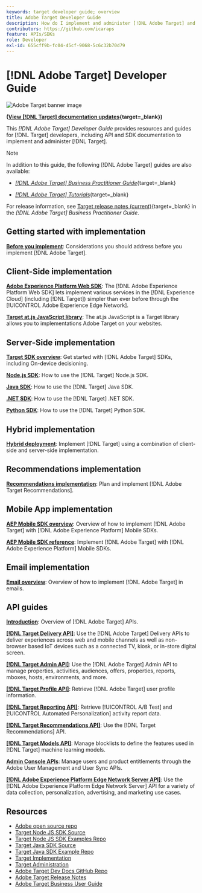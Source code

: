 ```yaml
---
keywords: target developer guide; overview
title: Adobe Target Developer Guide
description: How do I implement and administer [!DNL Adobe Target] and work with its APIs and SDKs?
contributors: https://github.com/icaraps
feature: APIs/SDKs
role: Developer
exl-id: 655cff9b-fc04-45cf-9068-5c6c32b70d79
---
```

# [!DNL Adobe Target] Developer Guide

![Adobe Target banner image](/help/dev/assets/target-home-banner-simple.png)

**([View [!DNL Target] documentation updates](https://experienceleague.adobe.com/docs/target/using/release-notes/doc-change.html){target=_blank})**

This *[!DNL Adobe Target] Developer Guide* provides resources and guides for [!DNL Target] developers, including API and SDK documentation to implement and administer [!DNL Target].

>[!NOTE]
>
>In addition to this guide, the following [!DNL Adobe Target] guides are also available:
>
>* [*[!DNL Adobe Target] Business Practitioner Guide*](https://experienceleague.adobe.com/docs/target/using/target-home.html){target=_blank}
>
>* [*[!DNL Adobe Target] Tutorials*](https://experienceleague.adobe.com/docs/target-learn/tutorials/overview.html){target=_blank}
>
>For release information, see [Target release notes (current)](https://experienceleague.adobe.com/docs/target/using/release-notes/release-notes.html){target=_blank} in the *[!DNL Adobe Target] Business Practitioner Guide*.

## Getting started with implementation

**[Before you implement](/help/dev/before-implement/considerations-before-you-implement-target.md)**: Considerations you should address before you implement [!DNL Adobe Target].

## Client-Side implementation

[**Adobe Experience Platform Web SDK**](/help/dev/implement/client-side/aep-web-sdk.md): The [!DNL Adobe Experience Platform Web SDK] lets implement various services in the [!DNL Experience Cloud] (including [!DNL Target]) simpler than ever before through the [!UICONTROL Adobe Experience Edge Network]. 

[**Target at.js JavaScript library**](/help/dev/implement/client-side/overview.md): The at.js JavaScript is a Target library allows you to implementations Adobe Target on your websites. 

## Server-Side implementation

[**Target SDK overview**](implement/server-side/server-side-overview.md): Get started with [!DNL Adobe Target] SDKs, including On-device decisioning.

[**Node.js SDK**](implement/server-side/node-js/overview.md): How to use the [!DNL Target] Node.js SDK.

[**Java SDK**](implement/server-side/java/overview.md): How to use the [!DNL Target] Java SDK.

[**.NET SDK**](implement/server-side/net/overview.md): How to use the [!DNL Target] .NET SDK.

[**Python SDK**](implement/server-side/python/overview.md): How to use the [!DNL Target] Python SDK.

## Hybrid implementation

[**Hybrid deployment**](implement/hybrid/hybrid-overview.md): Implement [!DNL Target] using a combination of client-side and server-side implementation.

## Recommendations implementation

[**Recommendations implementation**](implement/recommendations/recommendations.md): Plan and implement [!DNL Adobe Target Recommendations].

## Mobile App implementation

[**AEP Mobile SDK overview**](implement/mobile/overview.md): Overview of how to implement [!DNL Adobe Target] with [!DNL Adobe Experience Platform] Mobile SDKs.

[**AEP Mobile SDK reference**](https://developer.adobe.com/client-sdks/documentation/): Implement [!DNL Adobe Target] with [!DNL Adobe Experience Platform] Mobile SDKs.

## Email implementation

[**Email overview**](implement/email/overview.md): Overview of how to implement [!DNL Adobe Target] in emails.

## API guides

[**Introduction**](before-administer/target-api-overview.md): Overview of [!DNL Adobe Target] APIs.

[**[!DNL Target Delivery API]**](/help/dev/implement/delivery-api/overview.md): Use the [!DNL Adobe Target] Delivery APIs to deliver experiences across web and mobile channels as well as non-browser based IoT devices such as a connected TV, kiosk, or in-store digital screen.

[**[!DNL Target Admin API]**](administer/admin-api/admin-api-overview-new.md): Use the [!DNL Adobe Target] Admin API to manage properties, activities, audiences, offers, properties, reports, mboxes, hosts, environments, and more.

[**[!DNL Target Profile API]**](https://developers.adobetarget.com/api/#profiles): Retrieve [!DNL Adobe Target] user profile information.

[**[!DNL Target Reporting API]**](https://developer.adobe.com/target/administer/admin-api/#tag/Reports): Retrieve [!UICONTROL A/B Test] and [!UICONTROL Automated Personalization] activity report data.

[**[!DNL Target Recommendations API]**](http://developers.adobetarget.com/api/recommendations/): Use the [!DNL Target Recommendations] API.

[**[!DNL Target Models API]**](administer/models-api/models-api-overview.md): Manage blocklists to define the features used in [!DNL Target] machine learning models.

[**Admin Console APIs**](https://developer.adobe.com/umapi/): Manage users and product entitlements through the Adobe User Management and User Sync APIs.

[**[!DNL Adobe Experience Platform Edge Network Server API]**](https://experienceleague.adobe.com/docs/experience-platform/edge-network-server-api/overview.html): Use the [!DNL Adobe Experience Platform Edge Network Server] API for a variety of data collection, personalization, advertising, and marketing use cases.

## Resources

* [Adobe open source repo](https://github.com/adobe)
* [Target Node JS SDK Source](https://github.com/adobe/target-nodejs-sdk)
* [Target Node JS SDK Examples Repo](https://github.com/adobe/target-nodejs-sdk-samples)
* [Target Java SDK Source](https://github.com/adobe/target-java-sdk)
* [Target Java SDK Example Repo](https://github.com/adobe/target-java-sdk-samples)
* [Target Implementation](./before-implement/prepare-to-implement-target.md)
* [Target Administration](./before-administer/target-api-overview.md)
* [Adobe Target Dev Docs GitHub Repo](https://github.com/AdobeDocs/target-developers)
* [Adobe Target Release Notes](https://experienceleague.adobe.com/docs/target/using/release-notes/release-notes.html)
* [Adobe Target Business User Guide](https://experienceleague.adobe.com/docs/target/using/target-home.html)
